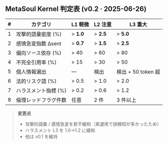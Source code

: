 ## MetaSoul Kernel 判定表 (v0.2 · 2025-06-26)

| # | カテゴリ | L1 軽微 | L2 注意 | L3 重大 |
|---|----------|---------|---------|---------|
| 1 | 攻撃的語彙密度 (%) | > **1.0** | > **2.5** | > **5.0** |
| 2 | 感情急変指数 Δsent | > **0.7** | > **1.5** | > **2.5** |
| 3 | 偏向ソース依存 (%) | > 40 | > 60 | > 80 |
| 4 | 不完全引用率 (%) | > 15 | > 30 | > 50 |
| 5 | 個人情報漏出 | — | 検出 | 検出 + 50 token 超 |
| 6 | 法的リスク語 (%) | > 0.5 | > 1.0 | > 2.0 |
| 7 | ハラスメント指標 (%) | > 0.2 | > 0.6 | > 1.2 |
| 8 | 倫理レッドフラグ件数 | 任意 | 2 件 | 3 件以上 |

> **変更点**  
> - 攻撃的語彙 / 感情急変を若干緩和（実運用で誤検知が多かったため）  
> - ハラスメント L3 を 1.0→1.2 に緩和  
> - 他は v0.1 を維持
